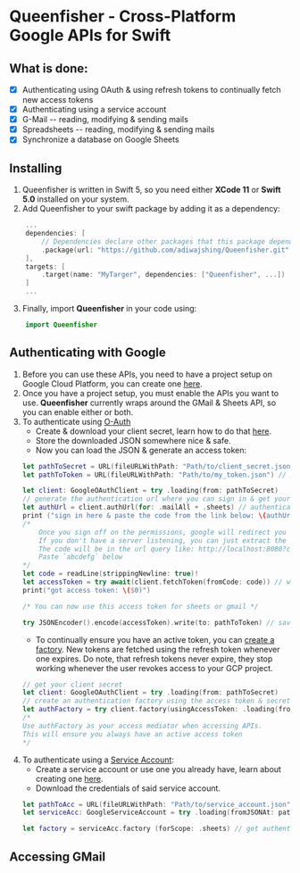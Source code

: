 # Queenfisher - Cross-Platform Google APIs for Swift

## What is done:
- [x] Authenticating using OAuth & using refresh tokens to continually fetch new access tokens
- [x] Authenticating using a service account
- [x] G-Mail -- reading, modifying & sending mails
- [x] Spreadsheets -- reading, modifying & sending mails
- [x] Synchronize a database on Google Sheets

## Installing

1. Queenfisher is written in Swift 5, so you need either **XCode 11** or **Swift 5.0** installed on your system.
2. Add Queenfisher to your swift package by adding it as a dependency: 
``` swift
	...
	dependencies: [
		// Dependencies declare other packages that this package depends on.
		.package(url: "https://github.com/adiwajshing/Queenfisher.git", from: "0.1.0")
	],
	targets: [
		.target(name: "MyTarger", dependencies: ["Queenfisher", ...])
	]
	...
```
3. Finally, import **Queenfisher** in your code using:
``` swift
	import Queenfisher
```

## Authenticating with Google

1. Before you can use these APIs, you need to have a project setup on Google Cloud Platform, you can create one [here](https://console.developers.google.com/projectcreate). 
2. Once you have a project setup, you must enable the APIs you want to use. **Queenfisher** currently wraps around the GMail & Sheets API, so you can enable either or both.
3. To authenticate using [O-Auth](https://developers.google.com/identity/protocols/oauth2/web-server)
	- Create & download your client secret, learn how to do that [here](https://developers.google.com/identity/protocols/oauth2/web-server#creatingcred).
	- Store the downloaded JSON somewhere nice & safe.
	- Now you can load the JSON & generate an access token:
	``` swift
	let pathToSecret = URL(fileURLWithPath: "Path/to/client_secret.json")
	let pathToToken = URL(fileURLWithPath: "Path/to/my_token.json") // place to save the generated token
	
	let client: GoogleOAuthClient = try .loading(from: pathToSecret)
	// generate the authentication url where you can sign in & get your access token
	let authUrl = client.authUrl(for: .mailAll + .sheets) // authenticate for full access to mail & spreadsheets
	print ("sign in here & paste the code from the link below: \(authUrl)") // open the url in a browser
	/*
		Once you sign off on the permissions, google will redirect you to the url you specified in the client secret
		If you don't have a server listening, you can just extract the code & paste it here, and you will get your access & refresh tokens
		The code will be in the url query like: http://localhost:8080?code=abcdefg&scope=blahblah
		Paste `abcdefg` below
	*/
	let code = readLine(strippingNewline: true)!
	let accessToken = try await(client.fetchToken(fromCode: code)) // will exchange code for access & refresh tokens
	print("got access token: \($0)")
	
	/* You can now use this access token for sheets or gmail */
	
	try JSONEncoder().encode(accessToken).write(to: pathToToken) // save the token as a JSON
	```
	- To continually ensure you have an active token, you can [create a factory](https://developers.google.com/identity/protocols/oauth2/web-server#offline). New tokens are fetched using the refresh token whenever one expires. Do note, that refresh tokens never expire, they stop working whenever the user revokes access to your GCP project.
	``` swift
	// get your client secret
	let client: GoogleOAuthClient = try .loading(from: pathToSecret)
	// create an authentication factory using the access token & secret
	let authFactory = try client.factory(usingAccessToken: .loading(fromJSONAt: pathToToken))
	/*
	Use authFactory as your access mediator when accessing APIs. 
	This will ensure you always have an active access token
	*/
	```
4. To authenticate using a [Service Account](https://developers.google.com/identity/protocols/oauth2/service-account):
	- Create a service account or use one you already have, learn about creating one [here](https://developers.google.com/identity/protocols/oauth2/service-account#creatinganaccount).
	- Download the credentials of said service account.
	``` swift
	let pathToAcc = URL(fileURLWithPath: "Path/to/service_account.json")
	let serviceAcc: GoogleServiceAccount = try .loading(fromJSONAt: pathToAcc)
	
	let factory = serviceAcc.factory (forScope: .sheets) // get authentication for sheets
	```

## Accessing GMail
